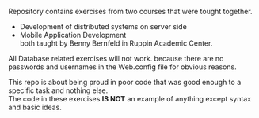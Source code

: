 Repository contains exercises from two courses that were tought together.  
 - Development of distributed systems on server side  
 - Mobile Application Development  
both taught by Benny Bernfeld in Ruppin Academic Center.  

All Database related exercises will not work. because there are no passwords and usernames in the Web.config file for obvious reasons.  

This repo is about being proud in poor code that was good enough to a specific task and nothing else.  
The code in these exercises **IS NOT** an example of anything except syntax and basic ideas. 
